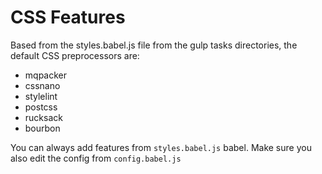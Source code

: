 # CSS Features
Based from the styles.babel.js file from the gulp tasks directories,
the default CSS preprocessors are:

- mqpacker
- cssnano
- stylelint
- postcss
- rucksack
- bourbon

You can always add features from `styles.babel.js` babel. Make sure you also edit the config from `config.babel.js`
